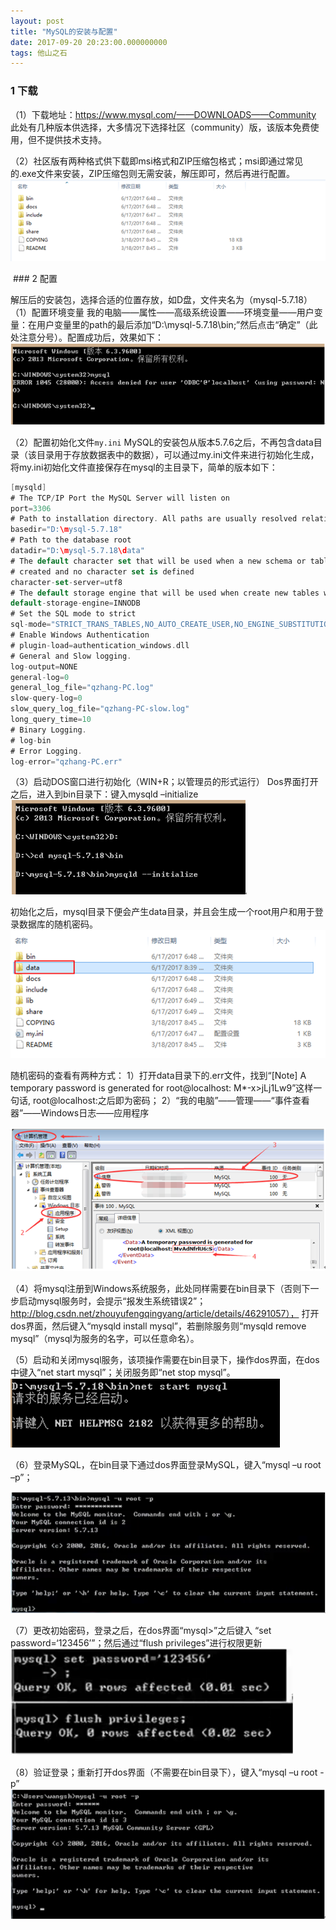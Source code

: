 ```yaml
---
layout: post
title: "MySQL的安装与配置"
date: 2017-09-20 20:23:00.000000000
tags: 他山之石
---
```

### 1 下载

（1）下载地址：https://www.mysql.com/——DOWNLOADS——Community
 此处有几种版本供选择，大多情况下选择社区（community）版，该版本免费使用，但不提供技术支持。

（2）社区版有两种格式供下载即msi格式和ZIP压缩包格式；msi即通过常见的.exe文件来安装，ZIP压缩包则无需安装，解压即可，然后再进行配置。
  ![](/assets/images/2017/mysql_deploy/msq1.PNG)
  
  ### 2 配置
  
  解压后的安装包，选择合适的位置存放，如D盘，文件夹名为（mysql-5.7.18）
（1）配置环境变量
	我的电脑——属性——高级系统设置——环境变量——用户变量：在用户变量里的path的最后添加“D:\mysql-5.7.18\bin;”然后点击“确定”（此处注意分号）。配置成功后，效果如下：
![](/assets/images/2017/mysql_deploy/msq2.PNG)

（2）配置初始化文件`my.ini`
	MySQL的安装包从版本5.7.6之后，不再包含data目录（该目录用于存放数据表中的数据），可以通过my.ini文件来进行初始化生成，将my.ini初始化文件直接保存在mysql的主目录下，简单的版本如下：
      
```swift
[mysqld]
# The TCP/IP Port the MySQL Server will listen on
port=3306
# Path to installation directory. All paths are usually resolved relative to this.
basedir="D:\mysql-5.7.18"
# Path to the database root
datadir="D:\mysql-5.7.18\data"
# The default character set that will be used when a new schema or table is
# created and no character set is defined
character-set-server=utf8
# The default storage engine that will be used when create new tables when
default-storage-engine=INNODB
# Set the SQL mode to strict
sql-mode="STRICT_TRANS_TABLES,NO_AUTO_CREATE_USER,NO_ENGINE_SUBSTITUTION"
# Enable Windows Authentication
# plugin-load=authentication_windows.dll
# General and Slow logging.
log-output=NONE
general-log=0
general_log_file="qzhang-PC.log"
slow-query-log=0
slow_query_log_file="qzhang-PC-slow.log"
long_query_time=10
# Binary Logging.
# log-bin
# Error Logging.
log-error="qzhang-PC.err"
```

（3）启动DOS窗口进行初始化（WIN+R；以管理员的形式运行）
	Dos界面打开之后，进入到bin目录下：键入mysqld –initialize
![](/assets/images/2017/mysql_deploy/msq3.PNG)

初始化之后，mysql目录下便会产生data目录，并且会生成一个root用户和用于登录数据库的随机密码。
![](/assets/images/2017/mysql_deploy/msq4.PNG)

随机密码的查看有两种方式：
1）打开data目录下的.err文件，找到“[Note] A temporary password is generated for root@localhost: M*-x>jLj1Lw9”这样一句话, root@localhost:之后即为密码；
2）“我的电脑”——管理——“事件查看器”——Windows日志——应用程序

![](/assets/images/2017/mysql_deploy/msq5.PNG)

（4）将mysql注册到Windows系统服务，此处同样需要在bin目录下（否则下一步启动mysql服务时，会提示“报发生系统错误2”；
http://blog.csdn.net/zhouyufengqingyang/article/details/46291057）， 打开dos界面，然后键入“mysqld install mysql”，若删除服务则“mysqld remove mysql”（mysql为服务的名字，可以任意命名）。

（5）启动和关闭mysql服务，该项操作需要在bin目录下，操作dos界面，在dos中键入“net start mysql”；关闭服务即“net stop mysql”。
![](/assets/images/2017/mysql_deploy/msq6.PNG)
 
（6）登录MySQL，在bin目录下通过dos界面登录MySQL，键入“mysql –u root –p”；

![](/assets/images/2017/mysql_deploy/msq7.PNG)

（7）更改初始密码，登录之后，在dos界面“mysql>”之后键入 “set password=‘123456’”；然后通过“flush privileges”进行权限更新
![](/assets/images/2017/mysql_deploy/msq8.PNG)

（8）验证登录；重新打开dos界面（不需要在bin目录下），键入“mysql –u root -p”
![](/assets/images/2017/mysql_deploy/msq9.PNG)







 


